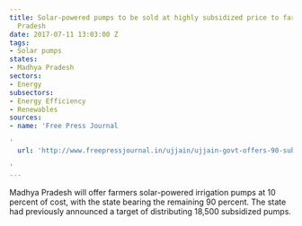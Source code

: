 ```yaml
---
title: Solar-powered pumps to be sold at highly subsidized price to farmers in Madhya
  Pradesh
date: 2017-07-11 13:03:00 Z
tags:
- Solar pumps
states:
- Madhya Pradesh
sectors:
- Energy
subsectors:
- Energy Efficiency
- Renewables
sources:
- name: 'Free Press Journal

'
  url: 'http://www.freepressjournal.in/ujjain/ujjain-govt-offers-90-subsidy-on-solar-water-pumps-to-farmers/1073261

'
---
```


Madhya Pradesh will offer farmers solar-powered irrigation pumps at 10 percent of cost, with the state bearing the remaining 90 percent. The state had previously announced a target of distributing 18,500 subsidized pumps.
